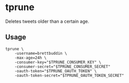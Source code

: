 # tprune

Deletes tweets older than a certain age.

## Usage

```
tprune \ 
    -username=brettbuddin \
    -max-age=24h \
    -consumer-key="$TPRUNE_CONSUMER_KEY" \
    -consumer-secret="$TPRUNE_CONSUMER_SECRET"
    -oauth-token="$TPRUNE_OAUTH_TOKEN" \
    -oauth-token-secret="$TPRUNE_OAUTH_TOKEN_SECRET"
```

